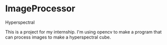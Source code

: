 # ImageProcessor
Hyperspectral

This is a project for my internship. I'm using opencv to make a program that can process images to make a hyperspectral cube.
